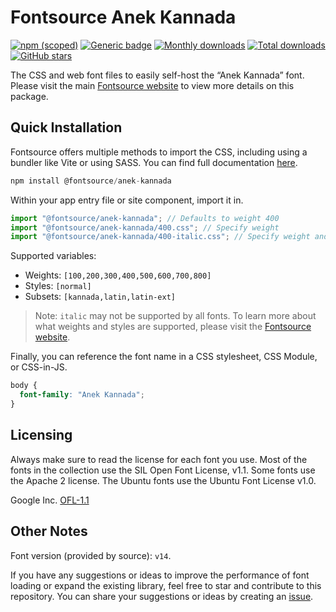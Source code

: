 # Fontsource Anek Kannada

[![npm (scoped)](https://img.shields.io/npm/v/@fontsource/anek-kannada?color=brightgreen)](https://www.npmjs.com/package/@fontsource/anek-kannada) [![Generic badge](https://img.shields.io/badge/fontsource-passing-brightgreen)](https://github.com/fontsource/fontsource) [![Monthly downloads](https://badgen.net/npm/dm/@fontsource/anek-kannada)](https://github.com/fontsource/fontsource) [![Total downloads](https://badgen.net/npm/dt/@fontsource/anek-kannada)](https://github.com/fontsource/fontsource) [![GitHub stars](https://img.shields.io/github/stars/fontsource/fontsource.svg?style=social&label=Star)](https://github.com/fontsource/fontsource/stargazers)

The CSS and web font files to easily self-host the “Anek Kannada” font. Please visit the main [Fontsource website](https://fontsource.org/fonts/anek-kannada) to view more details on this package.

## Quick Installation

Fontsource offers multiple methods to import the CSS, including using a bundler like Vite or using SASS. You can find full documentation [here](https://fontsource.org/docs/getting-started/introduction).

```javascript
npm install @fontsource/anek-kannada
```

Within your app entry file or site component, import it in.

```javascript
import "@fontsource/anek-kannada"; // Defaults to weight 400
import "@fontsource/anek-kannada/400.css"; // Specify weight
import "@fontsource/anek-kannada/400-italic.css"; // Specify weight and style
```

Supported variables:
- Weights: `[100,200,300,400,500,600,700,800]`
- Styles: `[normal]`
- Subsets: `[kannada,latin,latin-ext]`

> Note: `italic` may not be supported by all fonts. To learn more about what weights and styles are supported, please visit the [Fontsource website](https://fontsource.org/fonts/anek-kannada).

Finally, you can reference the font name in a CSS stylesheet, CSS Module, or CSS-in-JS.

```css
body {
  font-family: "Anek Kannada";
}
```

## Licensing
Always make sure to read the license for each font you use. Most of the fonts in the collection use the SIL Open Font License, v1.1. Some fonts use the Apache 2 license. The Ubuntu fonts use the Ubuntu Font License v1.0.

Google Inc.
[OFL-1.1](http://scripts.sil.org/OFL)

## Other Notes
Font version (provided by source): `v14`.

If you have any suggestions or ideas to improve the performance of font loading or expand the existing library, feel free to star and contribute to this repository. You can share your suggestions or ideas by creating an [issue](https://github.com/fontsource/fontsource/issues).